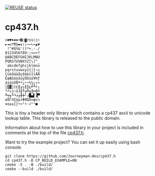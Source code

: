 <!--
SPDX-FileCopyrightText: 2022 Daniel Aimé Valcour <fosssweeper@gmail.com>

SPDX-License-Identifier: Unlicense
-->

<!--
    Created by Daniel Valcour

    This is free and unencumbered software released into the public domain.
    Anyone is free to copy, modify, publish, use, compile, sell, or
    distribute this software, either in source code form or as a compiled
    binary, for any purpose, commercial or non-commercial, and by any
    means.
    In jurisdictions that recognize copyright laws, the author or authors
    of this software dedicate any and all copyright interest in the
    software to the public domain. We make this dedication for the benefit
    of the public at large and to the detriment of our heirs and
    successors. We intend this dedication to be an overt act of
    relinquishment in perpetuity of all present and future rights to this
    software under copyright law.
    THE SOFTWARE IS PROVIDED "AS IS", WITHOUT WARRANTY OF ANY KIND,
    EXPRESS OR IMPLIED, INCLUDING BUT NOT LIMITED TO THE WARRANTIES OF
    MERCHANTABILITY, FITNESS FOR A PARTICULAR PURPOSE AND NONINFRINGEMENT.
    IN NO EVENT SHALL THE AUTHORS BE LIABLE FOR ANY CLAIM, DAMAGES OR
    OTHER LIABILITY, WHETHER IN AN ACTION OF CONTRACT, TORT OR OTHERWISE,
    ARISING FROM, OUT OF OR IN CONNECTION WITH THE SOFTWARE OR THE USE OR
    OTHER DEALINGS IN THE SOFTWARE.
    For more information, please refer to <https://unlicense.org>
-->

[![REUSE status](https://api.reuse.software/badge/git.fsfe.org/reuse/api)](https://api.reuse.software/info/git.fsfe.org/reuse/api)

# cp437.h

    ☺☻♥♦♣♠•◘○◙♂♀♀♪♫☼
    ►◄↕‼¶§▬↨↑↓→←∟↔▲▼
     !"#$%&'()*+,-./
    0123456789:;<=>?
    @ABCDEFGHIJKLMNO
    PQRSTUVWXYZ[\]^_
    `abcdefghijklmno
    pqrstuvwxyz{|}~⌂
    ÇüéâäàåçêëèïîìÄÅ
    ÉæÆôöòûùÿÖÜ¢£¥₧ƒ
    áíóúñÑªº¿⌐¬½¼¡«»
    ░▒▓│┤╡╢╖╕╣║╗╝╜╛┐
    └┴┬├─┼╞╟╚╔╩╦╠═╬╧
    ╨╤╥╙╘╒╓╫╪┘┌█▄▌▐▀
    αßΓπΣσµτΦΘΩδ∞φε∩
    ≡±≥≤⌠⌡÷≈°∙·√ⁿ²■

This is tiny a header only library which contains a cp437 ascii to unicode lookup table. This library is released to the public domain.

Information about how to use this library in your project is included in comments at the top of the file [cp437.h](include/cp/cp437.h).

Want to try the example project? You can set it up easily using bash console.

    git clone https://github.com/Journeyman-dev/cp437.h
    cd cp437.h -D CP_BUILD_EXAMPLE=ON
    cmake -S . -B ./build/
    cmake --build ./build/

